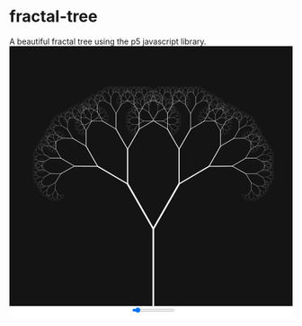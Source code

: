 # fractal-tree

A beautiful fractal tree using the p5 javascript library.
![alt text](https://github.com/Ne0sky/fractal-tree/blob/main/images/Capture.PNG)
